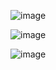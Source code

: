 ![image](https://user-images.githubusercontent.com/15645692/145687695-5281167c-a478-4655-b92d-fb1726473368.png)

![image](https://user-images.githubusercontent.com/15645692/145725679-7bc2941e-44c0-463d-a152-bd626440e251.png)

![image](https://user-images.githubusercontent.com/15645692/145725711-f7f014e7-4484-4e7b-a9d2-6e5d89122523.png)
